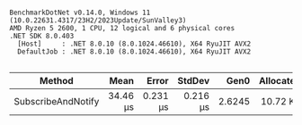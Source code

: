 ```

BenchmarkDotNet v0.14.0, Windows 11 (10.0.22631.4317/23H2/2023Update/SunValley3)
AMD Ryzen 5 2600, 1 CPU, 12 logical and 6 physical cores
.NET SDK 8.0.403
  [Host]     : .NET 8.0.10 (8.0.1024.46610), X64 RyuJIT AVX2
  DefaultJob : .NET 8.0.10 (8.0.1024.46610), X64 RyuJIT AVX2


```
| Method             | Mean     | Error    | StdDev   | Gen0   | Allocated |
|------------------- |---------:|---------:|---------:|-------:|----------:|
| SubscribeAndNotify | 34.46 μs | 0.231 μs | 0.216 μs | 2.6245 |  10.72 KB |
